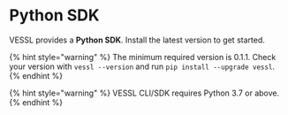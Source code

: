 # Python SDK

VESSL provides a **Python SDK**. Install the latest version to get started.

{% hint style="warning" %}
The minimum required version is 0.1.1. Check your version with `vessl --version` and run `pip install --upgrade vessl`.
{% endhint %}

{% hint style="warning" %}
VESSL CLI/SDK requires Python 3.7 or above.
{% endhint %}
